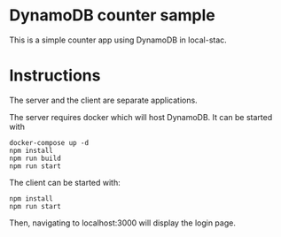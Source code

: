# DynamoDB counter sample

This is a simple counter app using DynamoDB in local-stac.

# Instructions

The server and the client are separate applications.

The server requires docker which will host DynamoDB. It can be started with

```
docker-compose up -d
npm install
npm run build
npm run start
```

The client can be started with:

```
npm install
npm run start
```

Then, navigating to localhost:3000 will display the login page.
